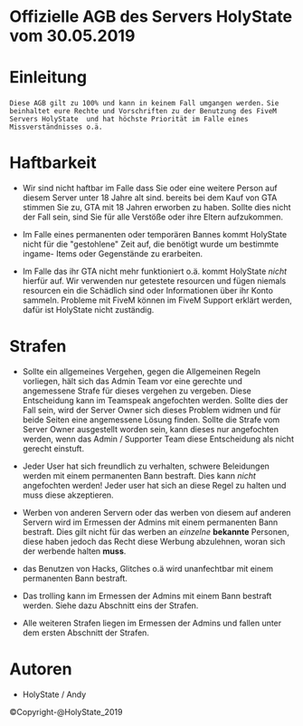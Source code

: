 # Offizielle AGB des Servers HolyState vom 30.05.2019

# Einleitung
`Diese AGB gilt zu 100% und kann in keinem Fall umgangen werden.`
`Sie beinhaltet eure Rechte und Vorschriften zu der Benutzung des FiveM Servers HolyState 
und hat höchste Priorität im Falle eines Missverständnisses o.ä.`
     
# Haftbarkeit
- Wir sind nicht haftbar im Falle dass Sie oder eine weitere Person auf diesem Server unter 18 Jahre alt sind.
bereits bei dem Kauf von GTA stimmen Sie zu, GTA mit 18 Jahren erworben zu haben.
Sollte dies nicht der Fall sein, sind Sie für alle Verstöße oder ihre Eltern aufzukommen.

- Im Falle eines permanenten oder temporären Bannes kommt HolyState nicht für die "gestohlene" Zeit auf,
die benötigt wurde um bestimmte ingame- Items oder Gegenstände zu erarbeiten.

- Im Falle das ihr GTA nicht mehr funktioniert o.ä. kommt HolyState *nicht* hierfür auf.
Wir verwenden nur getestete resourcen und fügen niemals resourcen ein die Schädlich sind oder 
Informationen über ihr Konto sammeln. Probleme mit FiveM können im FiveM Support erklärt werden,
dafür ist HolyState nicht zuständig.

# Strafen
- Sollte ein allgemeines Vergehen, gegen die Allgemeinen Regeln vorliegen, hält sich das Admin Team vor eine gerechte
und angemessene Strafe für dieses vergehen zu vergeben. Diese Entscheidung kann im Teamspeak angefochten werden.
Sollte dies der Fall sein, wird der Server Owner sich dieses Problem widmen und für beide Seiten eine angemessene Lösung finden. Sollte die Strafe vom Server Owner ausgestellt worden sein, kann dieses nur angefochten werden, wenn das Admin / Supporter Team diese Entscheidung als nicht gerecht einstuft.


- Jeder User hat sich freundlich zu verhalten, schwere Beleidungen werden mit einem permanenten Bann bestraft.
Dies kann *nicht* angefochten werden! Jeder user hat sich an diese Regel zu halten und muss diese akzeptieren.

- Werben von anderen Servern oder das werben von diesem auf anderen Servern wird im Ermessen der Admins mit einem
permanenten Bann bestraft. Dies gilt nicht für das werben an *einzelne* **bekannte** Personen, diese haben jedoch das
Recht diese Werbung abzulehnen, woran sich der werbende halten **muss**.

- das Benutzen von Hacks, Glitches o.ä wird unanfechtbar mit einem permanenten Bann bestraft.

- Das trolling kann im Ermessen der Admins mit einem Bann bestraft werden. Siehe dazu Abschnitt eins der Strafen.

- Alle weiteren Strafen liegen im Ermessen der Admins und fallen unter dem ersten Abschnitt der Strafen.

# Autoren

- HolyState / Andy


©Copyright-@HolyState_2019
